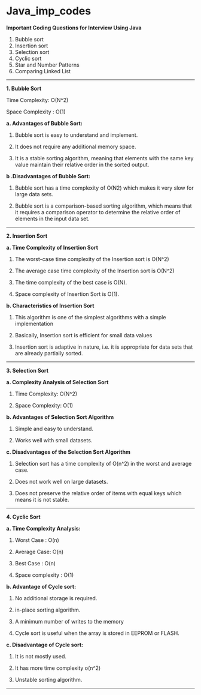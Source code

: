 # Java_imp_codes

**Important Coding Questions for Interview Using Java**

1. Bubble sort
2. Insertion sort
3. Selection sort
4. Cyclic sort
5. Star and Number Patterns 
6. Comparing Linked List


________________________________________________________________________________________________
**1. Bubble Sort**

Time Complexity: O(N^2)

Space Complexity : O(1)

**a. Advantages of Bubble Sort:**

1. Bubble sort is easy to understand and implement.

2. It does not require any additional memory space.

3. It is a stable sorting algorithm, meaning that elements with the same key value maintain their relative order in the sorted output.

**b .Disadvantages of Bubble Sort:**

1. Bubble sort has a time complexity of O(N2) which makes it very slow for large data sets.

2. Bubble sort is a comparison-based sorting algorithm, which means that it requires a comparison operator to determine the relative order of elements in the input data set. 
_______________________________________________________________________________________________________

**2. Insertion Sort**

**a. Time Complexity of Insertion Sort**

1. The worst-case time complexity of the Insertion sort is O(N^2)

2. The average case time complexity of the Insertion sort is O(N^2)

3. The time complexity of the best case is O(N).

4. Space complexity of Insertion Sort is O(1).

**b. Characteristics of Insertion Sort**

1. This algorithm is one of the simplest algorithms with a simple implementation

2. Basically, Insertion sort is efficient for small data values

3. Insertion sort is adaptive in nature, i.e. it is appropriate for data sets that are already partially sorted.

_________________________________________________

**3. Selection Sort**

**a. Complexity Analysis of Selection Sort**

1. Time Complexity:  O(N^2) 

2. Space Complexity: O(1)

**b. Advantages of Selection Sort Algorithm**

1. Simple and easy to understand.

2. Works well with small datasets.

**c. Disadvantages of the Selection Sort Algorithm**

1. Selection sort has a time complexity of O(n^2) in the worst and average case.

2. Does not work well on large datasets.

3. Does not preserve the relative order of items with equal keys which means it is not stable.

______________________________________________

**4. Cyclic Sort**

**a. Time Complexity Analysis:**

1. Worst Case : O(n) 

2. Average Case: O(n) 

3. Best Case : O(n)

4. Space complexity : O(1)

**b. Advantage of Cycle sort:**

1. No additional storage is required.

2. in-place sorting algorithm.

3. A minimum number of writes to the memory

4. Cycle sort is useful when the array is stored in EEPROM or FLASH. 

**c. Disadvantage  of Cycle sort:**

1. It is not mostly used.

2. It has more time complexity o(n^2)

3. Unstable sorting algorithm.

_______________________________________________________________
